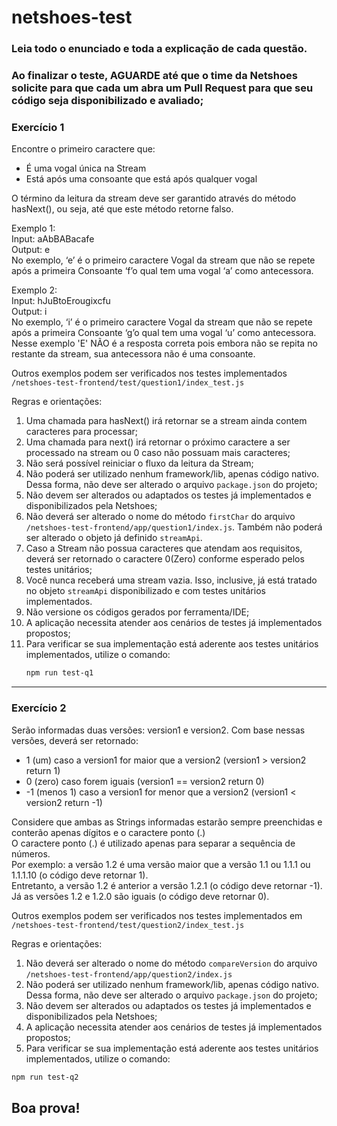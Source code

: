 # netshoes-test
### Leia todo o enunciado e toda a explicação de cada questão.
### Ao finalizar o teste, AGUARDE até que o time da Netshoes solicite para que cada um abra um Pull Request para que seu código seja disponibilizado e avaliado;


### Exercício 1 
Encontre o primeiro caractere que: <br />
- É uma vogal única na Stream
- Está após uma consoante que está após qualquer vogal

O término da leitura da stream deve ser garantido através do método hasNext(), ou seja, até que este método retorne falso.
 <br />

Exemplo 1: <br />
Input:  aAbBABacafe <br />
Output: e <br />
No exemplo, ‘e’ é o primeiro caractere Vogal da stream que não se repete após a primeira Consoante ‘f’o qual tem uma vogal ‘a’ como antecessora.<br />

Exemplo 2: <br />
Input:  hJuBtoErougixcfu <br />
Output: i <br />
No exemplo, ‘i’ é o primeiro caractere Vogal da stream que não se repete após a primeira Consoante ‘g’o qual tem uma vogal ‘u’ como antecessora. <br />
Nesse exemplo 'E' NÃO é a resposta correta pois embora não se repita no restante da stream, sua antecessora não é uma consoante. <br />

Outros exemplos podem ser verificados nos testes implementados  ```/netshoes-test-frontend/test/question1/index_test.js``` 

Regras e orientações:
1. Uma chamada para hasNext() irá retornar se a stream ainda contem caracteres para processar;
2. Uma chamada para next() irá retornar o próximo caractere a ser processado na stream ou 0 caso não possuam mais caracteres;
3. Não será possível reiniciar o fluxo da leitura da Stream;
4. Não poderá ser utilizado nenhum framework/lib, apenas código nativo. Dessa forma, não deve ser alterado o arquivo `package.json` do projeto;
5. Não devem ser alterados ou adaptados os testes já implementados e disponibilizados pela Netshoes;
6. Não deverá ser alterado o nome do método `firstChar` do arquivo `/netshoes-test-frontend/app/question1/index.js`. Também não poderá ser alterado o objeto já definido `streamApi`. 
7. Caso a Stream não possua caracteres que atendam aos requisitos, deverá ser retornado o caractere 0(Zero) conforme esperado pelos testes unitários;
8. Você nunca receberá uma stream vazia. Isso, inclusive, já está tratado no objeto `streamApi` disponibilizado e com testes unitários implementados. 
9. Não versione os códigos gerados por ferramenta/IDE;
10. A aplicação necessita atender aos cenários de testes já implementados propostos;
11. Para verificar se sua implementação está aderente aos testes unitários implementados, utilize o comando:<br />
    ```sh 
    npm run test-q1 
    ```

----------
### Exercício 2

Serão informadas duas versões: version1 e version2. Com base nessas versões, deverá ser retornado:
- 1 (um) caso a version1 for maior que a version2 (version1 > version2 return 1)
- 0 (zero) caso forem iguais (version1 == version2 return 0)
- -1 (menos 1) caso a version1 for menor que a version2 (version1 < version2 return -1)

Considere que ambas as Strings informadas estarão sempre preenchidas e conterão apenas dígitos e o caractere ponto (.) <br />
O caractere ponto (.) é utilizado apenas para separar a sequência de números. <br />
Por exemplo: a versão 1.2 é uma versão maior que a versão 1.1 ou 1.1.1 ou 1.1.1.10 (o código deve retornar 1). <br />
Entretanto, a versão 1.2 é anterior a versão 1.2.1 (o código deve retornar -1). <br />
Já as versões 1.2 e 1.2.0 são iguais (o código deve retornar 0). <br />

Outros exemplos podem ser verificados nos testes implementados em `/netshoes-test-frontend/test/question2/index_test.js`<br />

Regras e orientações:
1. Não deverá ser alterado o nome do método `compareVersion` do arquivo `/netshoes-test-frontend/app/question2/index.js`
2. Não poderá ser utilizado nenhum framework/lib, apenas código nativo. Dessa forma, não deve ser alterado o arquivo `package.json` do projeto;
3. Não devem ser alterados ou adaptados os testes já implementados e disponibilizados pela Netshoes;
4. A aplicação necessita atender aos cenários de testes já implementados propostos;
4. Para verificar se sua implementação está aderente aos testes unitários implementados, utilize o comando:<br />
  ```sh
  npm run test-q2 
  ```

## Boa prova!
